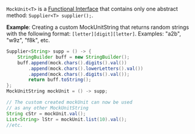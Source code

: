`MockUnit<T>` is a [Functional Interface](https://docs.oracle.com/javase/8/docs/api/java/util/function/package-summary.html) that contains only one abstract method: `Supplier<T> supplier();`.

**Example**: Creating a custom MockUnitString that returns random strings with the following format: `[letter][digit][letter]`. Examples: "a2b", "w9z", "f8k", etc.

```java
Supplier<String> supp = () -> {
    StringBuilder buff = new StringBuilder();
    buff.append(mock.chars().digits().val())
        .append(mock.chars().lowerLetters().val())
        .append(mock.chars().digits().val());
        return buff.toString();
};
MockUnitString mockUnit = () -> supp;

// The custom created mockUnit can now be used
// as any other MockUnitString
String cStr = mockUnit.val();
List<String> lStr = mockUnit.list(10).val();
//etc.
```








